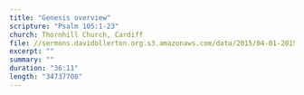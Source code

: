 ```yaml
---
title: "Genesis overview"
scripture: "Psalm 105:1-23"
church: Thornhill Church, Cardiff
file: //sermons.davidollerton.org.s3.amazonaws.com/data/2015/04-01-2015.mp3
excerpt: ""
summary: ""
duration: "36:11"
length: "34737708"
---
```

